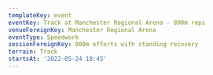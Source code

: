 ```yaml
---
templateKey: event
eventKey: Track at Manchester Regional Arena - 800m reps
venueForeignKey: Manchester Regional Arena
eventType: Speedwork
sessionForeignKey: 800m efforts with standing recovery
terrain: Track
startsAt: '2022-05-24 18:45'
---
```

